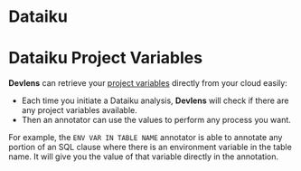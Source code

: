 # Dataiku

# Dataiku Project Variables

**Devlens** can retrieve your [project variables](https://doc.dataiku.com/dss/latest/variables/index.html) directly from your cloud easily:

- Each time you initiate a Dataiku analysis, **Devlens** will check if there are any project variables available.
- Then an annotator can use the values to perform any process you want.

For example, the `ENV VAR IN TABLE NAME` annotator is able to annotate any portion of an SQL clause where there is an environment variable in the table name. It will give you the value of that variable directly in the annotation.
